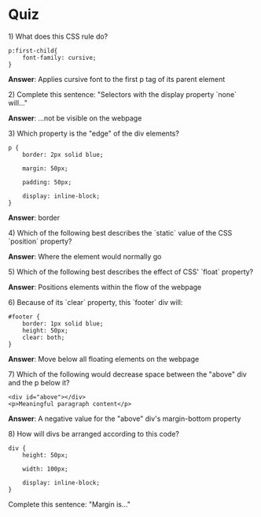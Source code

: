 # Quiz

1\) What does this CSS rule do?

```
p:first-child{
    font-family: cursive;
}
```

**Answer**:  Applies cursive font to the first p tag of its parent element

2\) Complete this sentence: "Selectors with the display property \`none\` will..."

**Answer**: ...not be visible on the webpage

3\) Which property is the "edge" of the div elements?

```
p {
    border: 2px solid blue;

    margin: 50px;

    padding: 50px;

    display: inline-block; 
}
```

**Answer**: border

4\) Which of the following best describes the \`static\` value of the CSS \`position\` property?

**Answer**: Where the element would normally go

5\) Which of the following best describes the effect of CSS' \`float\` property?

**Answer**: Positions elements within the flow of the webpage

6\) Because of its \`clear\` property, this \`footer\` div will:

```
#footer {
    border: 1px solid blue;
    height: 50px;
    clear: both;
}
```

**Answer**: Move below all floating elements on the webpage

7\) Which of the following would decrease space between the "above" div and the p below it?

```
<div id="above"></div>
<p>Meaningful paragraph content</p>

```

**Answer**: A negative value for the "above" div's margin-bottom property

8\) How will divs be arranged according to this code?

```
div {
    height: 50px;

    width: 100px;

    display: inline-block;
}
```



Complete this sentence: "Margin is..."

